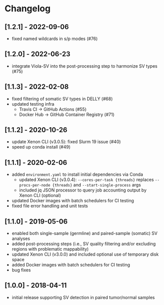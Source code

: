 # Changelog

## [1.2.1] - 2022-09-06
- fixed named wildcards in s/p modes (#76)

## [1.2.0] - 2022-06-23
- integrate Viola-SV into the post-processing step to harmonize SV types (#75)

## [1.1.3] - 2022-02-08
- fixed filtering of somatic SV types in DELLY (#68)
- updated testing infra
  - Travis CI -> GitHub Actions (#55)
  - Docker Hub -> GitHub Container Registry (#71)

## [1.1.2] - 2020-10-26
- update Xenon CLI (v3.0.5): fixed Slurm 19 issue (#40)
- speed up conda install (#49)

## [1.1.1] - 2020-02-06
- added `environment.yaml` to install initial dependencies via Conda
  - updated Xenon CLI (v3.0.4): `--cores-per-task {threads}` replaces `--procs-per-node {threads}` and `--start-single-process` args
  - included jq JSON processor to query job accounting output by Xenon CLI (optional)
- updated Docker images with batch schedulers for CI testing
- fixed file error handling and unit tests

## [1.1.0] - 2019-05-06
- enabled both single-sample (germline) and paired-sample (somatic) SV analyses
- added post-processing steps (i.e., SV quality filtering and/or excluding regions with problematic mappability)
- updated Xenon CLI (v3.0.0) and included optional use of temporary disk space
- added Docker images with batch schedulers for CI testing
- bug fixes

## [1.0.0] - 2018-04-11
- initial release supporting SV detection in paired tumor/normal samples
